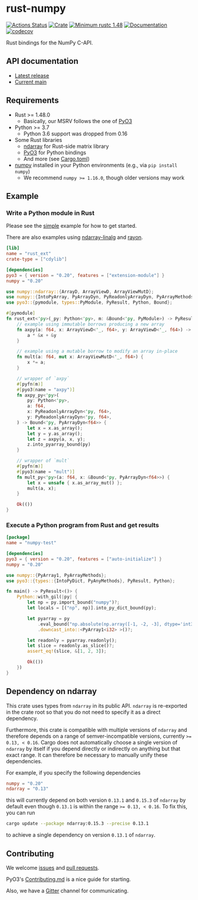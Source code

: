 rust-numpy
===========
[![Actions Status](https://github.com/PyO3/rust-numpy/workflows/CI/badge.svg)](https://github.com/PyO3/rust-numpy/actions)
[![Crate](https://img.shields.io/crates/v/numpy.svg)](https://crates.io/crates/numpy)
[![Minimum rustc 1.48](https://img.shields.io/badge/rustc-1.48+-blue.svg)](https://rust-lang.github.io/rfcs/2495-min-rust-version.html)
[![Documentation](https://docs.rs/numpy/badge.svg)](https://docs.rs/numpy)
[![codecov](https://codecov.io/gh/PyO3/rust-numpy/branch/main/graph/badge.svg)](https://codecov.io/gh/PyO3/rust-numpy)

Rust bindings for the NumPy C-API.

## API documentation
- [Latest release](https://docs.rs/numpy)
- [Current main](https://pyo3.github.io/rust-numpy)

## Requirements
- Rust >= 1.48.0
  - Basically, our MSRV follows the one of [PyO3](https://github.com/PyO3/pyo3)
- Python >= 3.7
  - Python 3.6 support was dropped from 0.16
- Some Rust libraries
  - [ndarray](https://github.com/rust-ndarray/ndarray) for Rust-side matrix library
  - [PyO3](https://github.com/PyO3/pyo3) for Python bindings
  - And more (see [Cargo.toml](Cargo.toml))
- [numpy](https://numpy.org/) installed in your Python environments (e.g., via `pip install numpy`)
  - We recommend `numpy >= 1.16.0`, though older versions may work

## Example

### Write a Python module in Rust

Please see the [simple](examples/simple) example for how to get started.

There are also examples using [ndarray-linalg](examples/linalg) and [rayon](examples/parallel).

```toml
[lib]
name = "rust_ext"
crate-type = ["cdylib"]

[dependencies]
pyo3 = { version = "0.20", features = ["extension-module"] }
numpy = "0.20"
```

```rust
use numpy::ndarray::{ArrayD, ArrayViewD, ArrayViewMutD};
use numpy::{IntoPyArray, PyArrayDyn, PyReadonlyArrayDyn, PyArrayMethods};
use pyo3::{pymodule, types::PyModule, PyResult, Python, Bound};

#[pymodule]
fn rust_ext<'py>(_py: Python<'py>, m: &Bound<'py, PyModule>) -> PyResult<()> {
    // example using immutable borrows producing a new array
    fn axpy(a: f64, x: ArrayViewD<'_, f64>, y: ArrayViewD<'_, f64>) -> ArrayD<f64> {
        a * &x + &y
    }

    // example using a mutable borrow to modify an array in-place
    fn mult(a: f64, mut x: ArrayViewMutD<'_, f64>) {
        x *= a;
    }

    // wrapper of `axpy`
    #[pyfn(m)]
    #[pyo3(name = "axpy")]
    fn axpy_py<'py>(
        py: Python<'py>,
        a: f64,
        x: PyReadonlyArrayDyn<'py, f64>,
        y: PyReadonlyArrayDyn<'py, f64>,
    ) -> Bound<'py, PyArrayDyn<f64>> {
        let x = x.as_array();
        let y = y.as_array();
        let z = axpy(a, x, y);
        z.into_pyarray_bound(py)
    }

    // wrapper of `mult`
    #[pyfn(m)]
    #[pyo3(name = "mult")]
    fn mult_py<'py>(a: f64, x: &Bound<'py, PyArrayDyn<f64>>) {
        let x = unsafe { x.as_array_mut() };
        mult(a, x);
    }

    Ok(())
}
```

### Execute a Python program from Rust and get results

``` toml
[package]
name = "numpy-test"

[dependencies]
pyo3 = { version = "0.20", features = ["auto-initialize"] }
numpy = "0.20"
```

```rust
use numpy::{PyArray1, PyArrayMethods};
use pyo3::{types::{IntoPyDict, PyAnyMethods}, PyResult, Python};

fn main() -> PyResult<()> {
    Python::with_gil(|py| {
        let np = py.import_bound("numpy")?;
        let locals = [("np", np)].into_py_dict_bound(py);

        let pyarray = py
            .eval_bound("np.absolute(np.array([-1, -2, -3], dtype='int32'))", Some(&locals), None)?
            .downcast_into::<PyArray1<i32> >()?;

        let readonly = pyarray.readonly();
        let slice = readonly.as_slice()?;
        assert_eq!(slice, &[1, 2, 3]);

        Ok(())
    })
}
```

## Dependency on ndarray

This crate uses types from `ndarray` in its public API. `ndarray` is re-exported
in the crate root so that you do not need to specify it as a direct dependency.

Furthermore, this crate is compatible with multiple versions of `ndarray` and therefore depends
on a range of semver-incompatible versions, currently `>= 0.13, < 0.16`. Cargo does not
automatically choose a single version of `ndarray` by itself if you depend directly or indirectly
on anything but that exact range. It can therefore be necessary to manually unify these dependencies.

For example, if you specify the following dependencies

```toml
numpy = "0.20"
ndarray = "0.13"
```

this will currently depend on both version `0.13.1` and `0.15.3` of `ndarray` by default
even though `0.13.1` is within the range `>= 0.13, < 0.16`. To fix this, you can run

```sh
cargo update --package ndarray:0.15.3 --precise 0.13.1
```

to achieve a single dependency on version `0.13.1` of `ndarray`.

## Contributing

We welcome [issues](https://github.com/PyO3/rust-numpy/issues)
and [pull requests](https://github.com/PyO3/rust-numpy/pulls).

PyO3's [Contributing.md](https://github.com/PyO3/pyo3/blob/main/Contributing.md)
is a nice guide for starting.

Also, we have a [Gitter](https://gitter.im/PyO3/Lobby) channel for communicating.

